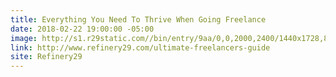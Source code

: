 ```yaml
---
title: Everything You Need To Thrive When Going Freelance
date: 2018-02-22 19:00:00 -05:00
image: http://s1.r29static.com//bin/entry/9aa/0,0,2000,2400/1440x1728,80/1930915/image.jpg
link: http://www.refinery29.com/ultimate-freelancers-guide
site: Refinery29
---
```



